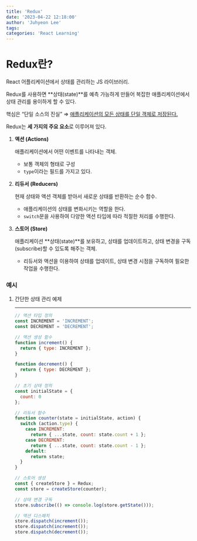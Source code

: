 ```yaml
---
title: 'Redux'
date: '2023-04-22 12:18:00'
author: 'Juhyeon Lee'
tags: 
categories: 'React Learning'
---
```


# Redux란?


React 어플리케이션에서 상태를 관리하는 JS 라이브러리.


Redux를 사용하면 **상태(state)**를 예측 가능하게 만들어 복잡한 애플리케이션에서 상태 관리를 용이하게 할 수 있다.


핵심은 “단일 소스의 진실”
⇒ <u>애플리케이션의 모든 상태를 단일 객체로 저장된다.</u>


Redux는 **세 가지의 주요 요소**로 이루어져 있다.

1. **액션 (Actions)**

	애플리케이션에서 어떤 이벤트를 나타내는 객체.

	- 보통 객체의 형태로 구성
	- `type`이라는 필드를 가지고 있다.
2. **리듀서 (Reducers)**

	현재 상태와 액션 객체를 받아서 새로운 상태를 반환하는 순수 함수.

	- 애플리케이션의 상태를 변화시키는 역할을 한다.
	- `switch`문을 사용하여 다양한 액션 타입에 따라 적절한 처리를 수행한다.
3. **스토어 (Store)**

	애플리케이션 **상태(state)**를 보유하고, 상태를 업데이트하고, 상태 변경을 구독(subscribe)할 수 있도록 해주는 객체.

	- 리듀서와 액션을 이용하여 상태를 업데이트, 상태 변경 시점을 구독하여 필요한 작업을 수행한다.

  


### 예시

1. 간단한 상태 관리 예제

	---


	```javascript
	// 액션 타입 정의
	const INCREMENT = 'INCREMENT';
	const DECREMENT = 'DECREMENT';
	
	// 액션 생성 함수
	function increment() {
	  return { type: INCREMENT };
	}
	
	function decrement() {
	  return { type: DECREMENT };
	}
	
	// 초기 상태 정의
	const initialState = {
	  count: 0
	};
	
	// 리듀서 함수
	function counter(state = initialState, action) {
	  switch (action.type) {
	    case INCREMENT:
	      return { ...state, count: state.count + 1 };
	    case DECREMENT:
	      return { ...state, count: state.count - 1 };
	    default:
	      return state;
	  }
	}
	
	// 스토어 생성
	const { createStore } = Redux;
	const store = createStore(counter);
	
	// 상태 변경 구독
	store.subscribe(() => console.log(store.getState()));
	
	// 액션 디스패치
	store.dispatch(increment());
	store.dispatch(increment());
	store.dispatch(decrement());
	```


